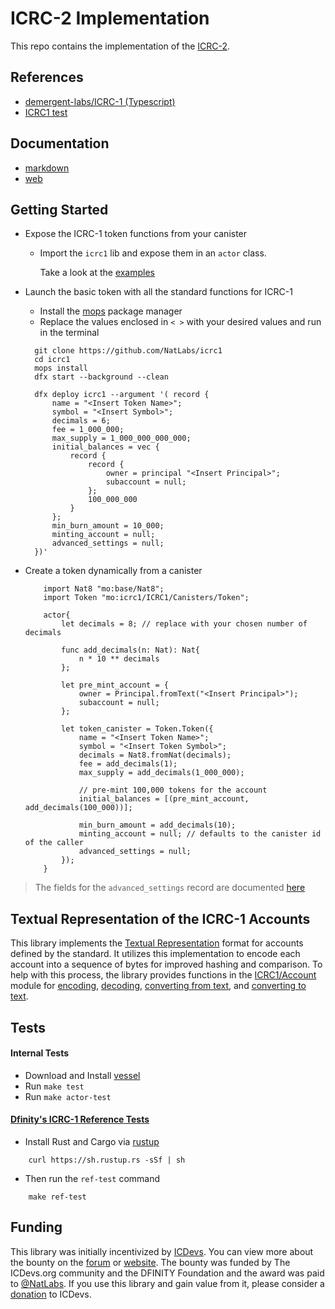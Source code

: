 # ICRC-2 Implementation
This repo contains the implementation of the 
[ICRC-2](https://github.com/dfinity/ICRC-1/blob/main/standards/ICRC-2/README.md). 

## References 
- [demergent-labs/ICRC-1 (Typescript)](https://github.com/NatLabs/icrc1)
- [ICRC1 test](https://github.com/NatLabs/icrc1/blob/main/example/icrc1/main.mo)


## Documentation 
- [markdown](https://github.com/NatLabs/icrc1/blob/main/docs/ICRC1/lib.md#function-init)
- [web](https://natlabs.github.io/icrc1/ICRC1/lib.html#init)
 
## Getting Started 
- Expose the ICRC-1 token functions from your canister 
  - Import the `icrc1` lib and expose them in an `actor` class.
  
    Take a look at the [examples](./example/icrc1/main.mo)
    
- Launch the basic token with all the standard functions for ICRC-1
  - Install the [mops](https://j4mwm-bqaaa-aaaam-qajbq-cai.ic0.app/#/docs/install) package manager
  - Replace the values enclosed in `< >` with your desired values and run in the terminal 

  ```motoko
    git clone https://github.com/NatLabs/icrc1
    cd icrc1
    mops install
    dfx start --background --clean

    dfx deploy icrc1 --argument '( record {                     
        name = "<Insert Token Name>";                         
        symbol = "<Insert Symbol>";                           
        decimals = 6;                                           
        fee = 1_000_000;                                        
        max_supply = 1_000_000_000_000;                         
        initial_balances = vec {                                
            record {                                            
                record {                                        
                    owner = principal "<Insert Principal>";   
                    subaccount = null;                          
                };                                              
                100_000_000                                 
            }                                                   
        };                                                      
        min_burn_amount = 10_000;                         
        minting_account = null;                                 
        advanced_settings = null;                               
    })'
  ```

- Create a token dynamically from a canister
    ```motoko
        import Nat8 "mo:base/Nat8";
        import Token "mo:icrc1/ICRC1/Canisters/Token";

        actor{
            let decimals = 8; // replace with your chosen number of decimals

            func add_decimals(n: Nat): Nat{
                n * 10 ** decimals
            };

            let pre_mint_account = {
                owner = Principal.fromText("<Insert Principal>");
                subaccount = null;
            };

            let token_canister = Token.Token({
                name = "<Insert Token Name>";
                symbol = "<Insert Token Symbol>";
                decimals = Nat8.fromNat(decimals);
                fee = add_decimals(1);
                max_supply = add_decimals(1_000_000);

                // pre-mint 100,000 tokens for the account
                initial_balances = [(pre_mint_account, add_decimals(100_000))]; 

                min_burn_amount = add_decimals(10);
                minting_account = null; // defaults to the canister id of the caller
                advanced_settings = null; 
            });
        }
    ```

> The fields for the `advanced_settings` record are documented [here](./docs/ICRC1/Types.md#type-advancedsettings)

## Textual Representation of the ICRC-1 Accounts
This library implements the [Textual Representation](https://github.com/dfinity/ICRC-1/blob/main/standards/ICRC-1/README.md#textual-representation-of-accounts) format for accounts defined by the standard. It utilizes this implementation to encode each account into a sequence of bytes for improved hashing and comparison.
To help with this process, the library provides functions in the [ICRC1/Account](./src/ICRC1/Account.mo) module for [encoding](./docs/ICRC1/Account.md#encode), [decoding](./docs/ICRC1/Account.md#decode), [converting from text](./docs/ICRC1/Account.md#fromText), and [converting to text](./docs/ICRC1/Account.md#toText).


## Tests
#### Internal Tests
- Download and Install [vessel](https://github.com/dfinity/vessel)
- Run `make test` 
- Run `make actor-test`

#### [Dfinity's ICRC-1 Reference Tests](https://github.com/dfinity/ICRC-1/tree/main/test)
- Install Rust and Cargo via [rustup](https://rustup.rs/)

```
    curl https://sh.rustup.rs -sSf | sh
```
- Then run the `ref-test` command

```
    make ref-test
```

## Funding

This library was initially incentivized by [ICDevs](https://icdevs.org/). You can view more about the bounty on the [forum](https://forum.dfinity.org/t/completed-icdevs-org-bounty-26-icrc-1-motoko-up-to-10k/14868/54) or [website](https://icdevs.org/bounties/2022/08/14/ICRC-1-Motoko.html). The bounty was funded by The ICDevs.org community and the DFINITY Foundation and the award was paid to [@NatLabs](https://github.com/NatLabs). If you use this library and gain value from it, please consider a [donation](https://icdevs.org/donations.html) to ICDevs.
